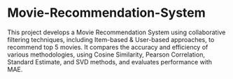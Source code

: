 # Movie-Recommendation-System
This project develops a Movie Recommendation System using collaborative filtering techniques, including Item-based &amp; User-based approaches, to recommend top 5 movies. It compares the accuracy and efficiency of various methodologies, using Cosine Similarity, Pearson Correlation, Standard Estimate, and SVD methods, and evaluates performance with MAE.
